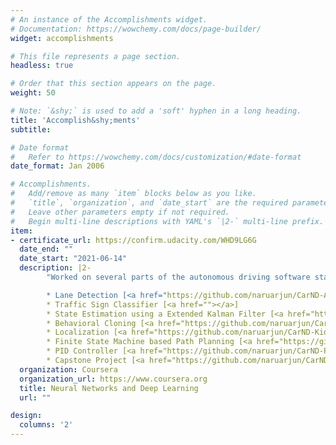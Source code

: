 ```yaml
---
# An instance of the Accomplishments widget.
# Documentation: https://wowchemy.com/docs/page-builder/
widget: accomplishments

# This file represents a page section.
headless: true

# Order that this section appears on the page.
weight: 50

# Note: `&shy;` is used to add a 'soft' hyphen in a long heading.
title: 'Accomplish&shy;ments'
subtitle:

# Date format
#   Refer to https://wowchemy.com/docs/customization/#date-format
date_format: Jan 2006

# Accomplishments.
#   Add/remove as many `item` blocks below as you like.
#   `title`, `organization`, and `date_start` are the required parameters.
#   Leave other parameters empty if not required.
#   Begin multi-line descriptions with YAML's `|2-` multi-line prefix.
item:
- certificate_url: https://confirm.udacity.com/WHD9LG6G
  date_end: ""
  date_start: "2021-06-14"
  description: |2- 
        "Worked on several parts of the autonomous driving software stack. The projects along with their github links are listed below. For detailed information on the projects, please refer to the repositories.

        * Lane Detection [<a href="https://github.com/naruarjun/CarND-Advanced-Lane-Lines">github</a>]
        * Traffic Sign Classifier [<a href=""></a>]
        * State Estimation using a Extended Kalman Filter [<a href="https://github.com/naruarjun/CarND-Extended-Kalman-Filter-Project">github</a>]
        * Behavioral Cloning [<a href="https://github.com/naruarjun/CarND-Behavioral-Cloning-P3">github</a>]
        * Localization [<a href="https://github.com/naruarjun/CarND-Kidnapped-Vehicle-Project">github</a>]
        * Finite State Machine based Path Planning [<a href="https://github.com/naruarjun/CarND-Path-Planning-Project">github</a>]
        * PID Controller [<a href="https://github.com/naruarjun/CarND-PID-Control-Project">github</a>]
        * Capstone Project [<a href="https://github.com/naruarjun/CarND-Capstone">github</a>]"
  organization: Coursera
  organization_url: https://www.coursera.org
  title: Neural Networks and Deep Learning
  url: ""

design:
  columns: '2' 
---
```

